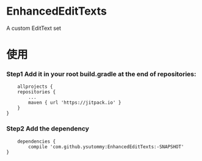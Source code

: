 # EnhancedEditTexts
A custom EditText set

# 使用
### Step1 Add it in your root build.gradle at the end of repositories:
      	allprojects {
		repositories {
			...
			maven { url 'https://jitpack.io' }
		}
	}
### Step2 Add the dependency
        dependencies {
	        compile 'com.github.ysutommy:EnhancedEditTexts:-SNAPSHOT'
	}
